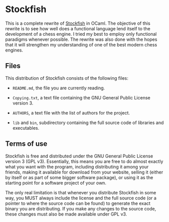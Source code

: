 # Stockfish

This is a complete rewrite of [Stockfish](https://github.com/official-stockfish/Stockfish) in OCaml. The objective of this rewrite is to see how well does a functional language lend itself to the development of a chess engine. I tried my best to employ only functional paradigms whenever possible. The rewrite was also done with the hopes that it will strengthen my understanding of one of the best modern chess engines.


## Files
This distribution of Stockfish consists of the following files:

* `README.md`, the file you are currently reading.

* `Copying.txt`, a text file containing the GNU General Public License version 3.

* `AUTHORS`, a text file with the list of authors for the project.

* `lib` and `bin`, subdirectory containing the full source code of libraries and executables.


## Terms of use
Stockfish is free and distributed under the GNU General Public License version 3 (GPL v3). Essentially, this means you are free to do almost exactly what you want with the program, including distributing it among your friends, making it available for download from your website, selling it (either by itself or as part of some bigger software package), or using it as the starting point for a software project of your own.

The only real limitation is that whenever you distribute Stockfish in some way, you MUST always include the license and the full source code (or a pointer to where the source code can be found) to generate the exact binary you are distributing. If you make any changes to the source code, these changes must also be made available under GPL v3.
